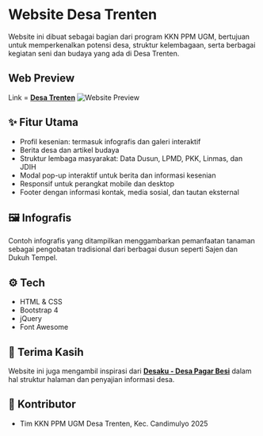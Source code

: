 # Website Desa Trenten

Website ini dibuat sebagai bagian dari program KKN PPM UGM, bertujuan untuk memperkenalkan potensi desa, struktur kelembagaan, serta berbagai kegiatan seni dan budaya yang ada di Desa Trenten.

## Web Preview
Link = **[Desa Trenten](https://ydnicpr.github.io/desa-trenten/)**
![Website Preview](preview.png)


## ✨ Fitur Utama

- Profil kesenian: termasuk infografis dan galeri interaktif
- Berita desa dan artikel budaya
- Struktur lembaga masyarakat: Data Dusun, LPMD, PKK, Linmas, dan JDIH
- Modal pop-up interaktif untuk berita dan informasi kesenian
- Responsif untuk perangkat mobile dan desktop
- Footer dengan informasi kontak, media sosial, dan tautan eksternal


## 🖼️ Infografis

Contoh infografis yang ditampilkan menggambarkan pemanfaatan tanaman sebagai pengobatan tradisional dari berbagai dusun seperti Sajen dan Dukuh Tempel.


## ⚙️ Tech

- HTML & CSS
- Bootstrap 4
- jQuery
- Font Awesome 


## 🙏 Terima Kasih

Website ini juga mengambil inspirasi dari **[Desaku - Desa Pagar Besi](https://desapagarbesi.net/)** dalam hal struktur halaman dan penyajian informasi desa.

## 👥 Kontributor

- Tim KKN PPM UGM Desa Trenten, Kec. Candimulyo 2025
